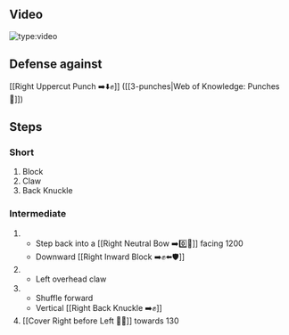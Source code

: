 ## Video

![type:video](https://www.youtube.com/embed/IXZ6kr4VHQw?start=355&end=368)

## Defense against

[[Right Uppercut Punch ➡️⬇️✊]] ([[3-punches|Web of Knowledge: Punches 👊]])

## Steps

### Short

1. Block
2. Claw
3. Back Knuckle

### Intermediate

1.  - Step back into a [[Right Neutral Bow ➡️0️⃣🦶]] facing 1200
    - Downward [[Right Inward Block ➡️✊⬅️🛡️]]
1.  - Left overhead claw
1.  - Shuffle forward
    - Vertical [[Right Back Knuckle ➡️✊]]
1.  [[Cover Right before Left 🦶🔄]] towards 130
